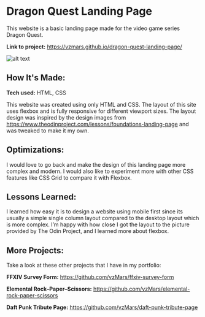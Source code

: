 # Dragon Quest Landing Page

This website is a basic landing page made for the video game series Dragon Quest.

**Link to project:** https://vzmars.github.io/dragon-quest-landing-page/

![alt text](https://i.imgur.com/nUVCTJl.png)

## How It's Made:

**Tech used:** HTML, CSS

This website was created using only HTML and CSS. The layout of this site uses flexbox and is fully responsive for different viewport sizes. The layout design was inspired by the design images from https://www.theodinproject.com/lessons/foundations-landing-page and was tweaked to make it my own.

## Optimizations:

I would love to go back and make the design of this landing page more complex and modern. I would also like to experiment more with other CSS features like CSS Grid to compare it with Flexbox.

## Lessons Learned:

I learned how easy it is to design a website using mobile first since its usually a simple single column layout compared to the desktop layout which is more complex. I’m happy with how close I got the layout to the picture provided by The Odin Project, and I learned more about flexbox.

## More Projects:

Take a look at these other projects that I have in my portfolio:

**FFXIV Survey Form:** https://github.com/vzMars/ffxiv-survey-form

**Elemental Rock–Paper–Scissors:** https://github.com/vzMars/elemental-rock-paper-scissors

**Daft Punk Tribute Page:** https://github.com/vzMars/daft-punk-tribute-page
